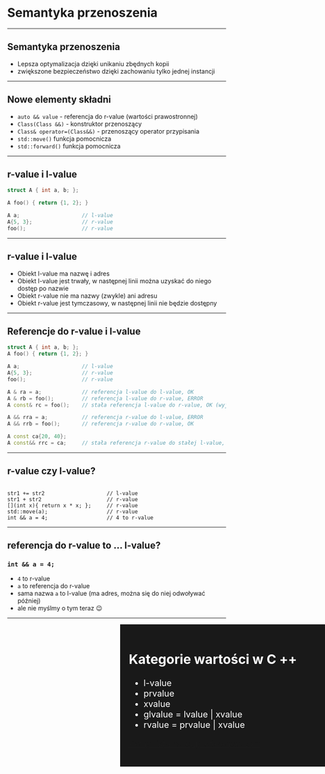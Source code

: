 <!-- .slide: data-background="#111111" -->
# Semantyka przenoszenia

___

## Semantyka przenoszenia

* Lepsza optymalizacja dzięki unikaniu zbędnych kopii
* zwiększone bezpieczeństwo dzięki zachowaniu tylko jednej instancji

___

## Nowe elementy składni

* <!-- .element: class="fragment fade-in" --> <code>auto && value</code> - referencja do r-value (wartości prawostronnej)
* <!-- .element: class="fragment fade-in" --> <code>Class(Class &&)</code> - konstruktor przenoszący
* <!-- .element: class="fragment fade-in" --> <code>Class& operator=(Class&&)</code> - przenoszący operator przypisania
* <!-- .element: class="fragment fade-in" --> <code>std::move()</code> funkcja pomocnicza
* <!-- .element: class="fragment fade-in" --> <code>std::forward()</code> funkcja pomocnicza

___

## r-value i l-value

```cpp
struct A { int a, b; };

A foo() { return {1, 2}; }

A a;                    // l-value
A{5, 3};                // r-value
foo();                  // r-value
```

___

## r-value i l-value

* <!-- .element: class="fragment fade-in" --> Obiekt l-value ma nazwę i adres
* <!-- .element: class="fragment fade-in" --> Obiekt l-value jest trwały, w następnej linii można uzyskać do niego dostęp po nazwie
* <!-- .element: class="fragment fade-in" --> Obiekt r-value nie ma nazwy (zwykle) ani adresu
* <!-- .element: class="fragment fade-in" --> Obiekt r-value jest tymczasowy, w następnej linii nie będzie dostępny

___

## Referencje do r-value i l-value

```cpp
struct A { int a, b; };
A foo() { return {1, 2}; }

A a;                    // l-value
A{5, 3};                // r-value
foo();                  // r-value

A & ra = a;             // referencja l-value do l-value, OK
A & rb = foo();         // referencja l-value do r-value, ERROR
A const& rc = foo();    // stała referencja l-value do r-value, OK (wyjątek)

A && rra = a;           // referencja r-value do l-value, ERROR
A && rrb = foo();       // referencja r-value do r-value, OK

A const ca{20, 40};
A const&& rrc = ca;     // stała referencja r-value do stałej l-value, ERROR
```

___

## r-value czy l-value?

<pre><code class="cpp" data-trim data-noescape>
str1 += str2                    <span class="fragment">// l-value</span>
str1 + str2                     <span class="fragment">// r-value</span>
[](int x){ return x * x; };     <span class="fragment">// r-value</span>
std::move(a);                   <span class="fragment">// r-value</span>
int && a = 4;                   <span class="fragment">// 4 to r-value</span>
</code></pre>

___

## referencja do r-value to ... l-value?

### `int && a = 4;`

* <!-- .element: class="fragment fade-in" --> <code>4</code> to r-value
* <!-- .element: class="fragment fade-in" --> <code>a</code> to referencja do r-value
* <!-- .element: class="fragment fade-in" --> sama nazwa <code>a</code> to l-value (ma adres, można się do niej odwoływać później)
* <!-- .element: class="fragment fade-in" --> ale nie myślmy o tym teraz 😉

___

<!-- .slide: data-background-iframe="https://en.cppreference.com/w/cpp/language/value_category" data-background-interactive -->

<div class="box" style="position: absolute; width: 45%; right: 0; background-color: rgba(0, 0, 0, 0.9); color: #fff; padding: 20px; font-size: 20px; text-align: left;">
    <h2> Kategorie wartości w C ++ </h2>
    <ul>
        <li> l-value </li>
        <li> prvalue </li>
        <li> xvalue </li>
        <li> glvalue = lvalue | xvalue </li>
        <li> rvalue = prvalue | xvalue </li>
    </ul>
    <p><a href="https://en.cppreference.com/w/cpp/language/value_category">Pełna lista na cppreference.com</a></p>
</div>
